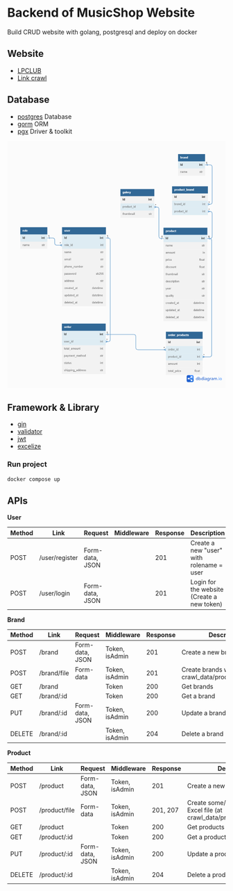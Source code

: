# Backend of MusicShop Website

Build CRUD website with golang, postgresql and deploy on docker


## Website
- [LPCLUB](https://lpclub.vn/)
- [Link crawl](https://github.com/MusicShopVersion1/crawl_data)

## Database
- [postgres](https://hub.docker.com/_/postgres) Database
- [gorm](https://github.com/go-gorm/gorm) ORM
- [pgx](https://github.com/jackc/pgx) Driver & toolkit

![Database Diagram](https://github.com/MusicShopVersion1/server/blob/master/images/Web%20Online%20MusicShop.png)

## Framework & Library
- [gin](https://github.com/gin-gonic/gin)
- [validator](https://github.com/go-playground/validator)
- [jwt](https://github.com/golang-jwt/jwt)
- [excelize](https://github.com/qax-os/excelize)

[//]: # (- [migrate]&#40;https://github.com/golang-migrate/migrate&#41;)

### Run project

```
docker compose up
```

## APIs

**User**

| Method | Link           | Request         | Middleware | Response | Description                                |
|--------|----------------|-----------------|------------|----------|--------------------------------------------|
| POST   | /user/register | Form-data, JSON |            | 201      | Create a new "user" with rolename = user   |
| POST   | /user/login    | Form-data, JSON |            | 201      | Login for the website (Create a new token) |

**Brand**

| Method | Link        | Request         | Middleware     | Response | Description                                                   |
|--------|-------------|-----------------|----------------|----------|---------------------------------------------------------------|
| POST   | /brand      | Form-data, JSON | Token, isAdmin | 201      | Create a new brand                                            |
| POST   | /brand/file | Form-data       | Token, isAdmin | 201      | Create brands with CSV file (at crawl_data/product/brand.csv) |
| GET    | /brand      |                 | Token          | 200      | Get brands                                                    |
| GET    | /brand/:id  |                 | Token          | 200      | Get a brand                                                   |
| PUT    | /brand/:id  | Form-data, JSON | Token, isAdmin | 200      | Update a brand                                                |
| DELETE | /brand/:id  |                 | Token, isAdmin | 204      | Delete a brand                                                |

**Product**

| Method | Link          | Request         | Middleware     | Response | Description                                                                  |
|--------|---------------|-----------------|----------------|----------|------------------------------------------------------------------------------|
| POST   | /product      | Form-data, JSON | Token, isAdmin | 201      | Create a new product                                                         |
| POST   | /product/file | Form-data       | Token, isAdmin | 201, 207 | Create some/all product with Excel file (at crawl_data/product/product.xlsx) |
| GET    | /product      |                 | Token          | 200      | Get products                                                                 |
| GET    | /product/:id  |                 | Token          | 200      | Get a product                                                                |
| PUT    | /product/:id  | Form-data, JSON | Token, isAdmin | 200      | Update a product                                                             |
| DELETE | /product/:id  |                 | Token, isAdmin | 204      | Delete a product                                                             |
